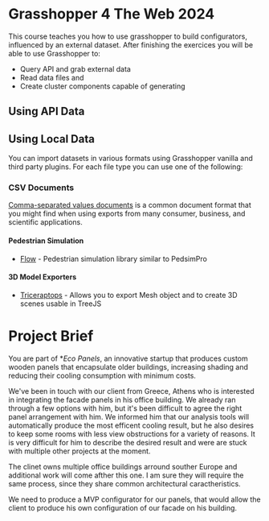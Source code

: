 # Grasshopper 4 The Web 2024


This course teaches you how to use grasshopper to build configurators, influenced by an external dataset. After finishing the exercices you will be able to use Grasshopper to:

- Query API and grab external data
- Read data files and 
- Create cluster components capable of generating


## Using API Data



## Using Local Data

You can import datasets in various formats using Grasshopper vanilla and third party plugins. For each file type you can use one of the following:

### CSV Documents

[Comma-separated values documents](https://en.wikipedia.org/wiki/Comma-separated_values) is a common document format that you might find when using exports from many consumer, business, and scientific applications.







#### Pedestrian Simulation

- [Flow](https://www.food4rhino.com/en/app/flow) - Pedestrian simulation library similar to PedsimPro 


#### 3D Model Exporters

- [Triceraptops](https://www.food4rhino.com/en/app/triceratops) - Allows you to export Mesh object and to create 3D scenes usable in TreeJS




# Project Brief

You are part of **Eco Panels*, an innovative startup that produces custom wooden panels that encapsulate older buildings, increasing shading and reducing their cooling consumption with minimum costs.

We've been in touch with our client from Greece, Athens who is interested in integrating the facade panels in his office building. We already ran through a few options with him, but it's been difficult to agree the right panel arrangement with him. We informed him that our analysis tools will automatically produce the most efficent cooling result, but he also desires to keep some rooms with less view obstructions for a variety of reasons. It is very difficult for him to describe the desired result and were are stuck with multiple other projects at the moment.

The clinet owns multiple office buildings arround souther Europe and additional work will come afther this one. I am sure they will require the same process, since they share common architectural caractheristics.

We need to produce a MVP configurator for our panels, that would allow the client to produce his own configuration of our facade on his building. 

